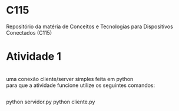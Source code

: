 # C115
Repositório da matéria de Conceitos e Tecnologias para Dispositivos Conectados (C115)
<br>
<h1>Atividade 1</h1><br>
uma conexão cliente/server simples feita em python <br>
para que a atividade funcione utilize os seguintes comandos:<br>

```markdown
```
python servidor.py
python cliente.py
```
```
